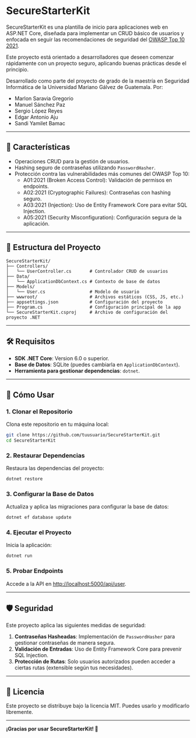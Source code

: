 
# SecureStarterKit

SecureStarterKit es una plantilla de inicio para aplicaciones web en ASP.NET Core, diseñada para implementar un CRUD básico de usuarios y enfocada en seguir las recomendaciones de seguridad del [OWASP Top 10 2021](https://owasp.org/www-project-top-ten/).

Este proyecto está orientado a desarrolladores que deseen comenzar rápidamente con un proyecto seguro, aplicando buenas prácticas desde el principio.

Desarrollado como parte del proyecto de grado de la maestría en Seguridad Informática de la Universidad Mariano Gálvez de Guatemala.
Por: 
- Marlon Saravia Gregorio
- Manuel Sánchez Paz
- Sergio López Reyes
- Edgar Antonio Aju
- Sandi Yamilet Bamac

---

## 🚀 **Características**
- Operaciones CRUD para la gestión de usuarios.
- Hashing seguro de contraseñas utilizando `PasswordHasher`.
- Protección contra las vulnerabilidades más comunes del OWASP Top 10:
  - A01:2021 (Broken Access Control): Validación de permisos en endpoints.
  - A02:2021 (Cryptographic Failures): Contraseñas con hashing seguro.
  - A03:2021 (Injection): Uso de Entity Framework Core para evitar SQL Injection.
  - A05:2021 (Security Misconfiguration): Configuración segura de la aplicación.

---

## 📂 **Estructura del Proyecto**

```plaintext
SecureStarterKit/
├── Controllers/
│   └── UserController.cs       # Controlador CRUD de usuarios
├── Data/
│   └── ApplicationDbContext.cs # Contexto de base de datos
├── Models/
│   └── User.cs                 # Modelo de usuario
├── wwwroot/                    # Archivos estáticos (CSS, JS, etc.)
├── appsettings.json            # Configuración del proyecto
├── Program.cs                  # Configuración principal de la app
└── SecureStarterKit.csproj     # Archivo de configuración del proyecto .NET
```

---

## 🛠️ **Requisitos**
- **SDK .NET Core**: Version 6.0 o superior.
- **Base de Datos**: SQLite (puedes cambiarla en `ApplicationDbContext`).
- **Herramienta para gestionar dependencias**: `dotnet`.

---

## 📖 **Cómo Usar**

### 1. Clonar el Repositorio
Clona este repositorio en tu máquina local:
```bash
git clone https://github.com/tuusuario/SecureStarterKit.git
cd SecureStarterKit
```

### 2. Restaurar Dependencias
Restaura las dependencias del proyecto:
```bash
dotnet restore
```

### 3. Configurar la Base de Datos
Actualiza y aplica las migraciones para configurar la base de datos:
```bash
dotnet ef database update
```

### 4. Ejecutar el Proyecto
Inicia la aplicación:
```bash
dotnet run
```

### 5. Probar Endpoints
Accede a la API en [http://localhost:5000/api/user](http://localhost:5000/api/user).

---

## 🛡️ **Seguridad**
Este proyecto aplica las siguientes medidas de seguridad:
1. **Contraseñas Hasheadas**: Implementación de `PasswordHasher` para gestionar contraseñas de manera segura.
2. **Validación de Entradas**: Uso de Entity Framework Core para prevenir SQL Injection.
3. **Protección de Rutas**: Solo usuarios autorizados pueden acceder a ciertas rutas (extensible según tus necesidades).

---

## 📄 **Licencia**
Este proyecto se distribuye bajo la licencia MIT. Puedes usarlo y modificarlo libremente.

---

**¡Gracias por usar SecureStarterKit! 🎉**
